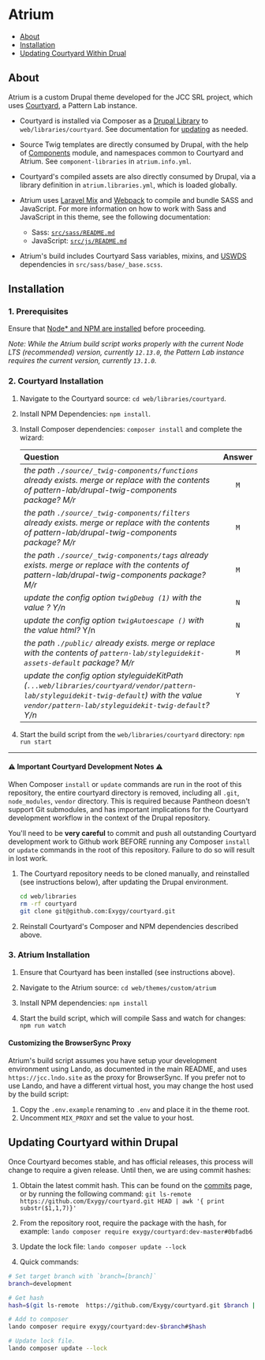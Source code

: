 # Atrium

- [About](#about)
- [Installation](#installation)
- [Updating Courtyard Within Drual](#updating-courtyard-within-drupal)

## About

Atrium is a custom Drupal theme developed for the JCC SRL project, which uses [Courtyard](https://github.com/Exygy/courtyard), a Pattern Lab instance.

- Courtyard is installed via Composer as a [Drupal Library](https://www.drupal.org/docs/8/theming/adding-stylesheets-css-and-javascript-js-to-a-drupal-8-theme) to `web/libraries/courtyard`. See documentation for [updating](#updating-courtyard-within-drupal) as needed.
- Source Twig templates are directly consumed by Drupal, with the help of [Components](https://www.drupal.org/project/components) module, and namespaces common to Courtyard and Atrium. See `component-libraries` in `atrium.info.yml`.
- Courtyard's compiled assets are also directly consumed by Drupal, via a library definition in `atrium.libraries.yml`, which is loaded globally.
- Atrium uses [Laravel Mix](https://laravel-mix.com) and [Webpack](https://webpack.js.org) to compile and bundle SASS and JavaScript. For more information on how to work with Sass and JavaScript in this theme, see the following documentation:

  - Sass: [`src/sass/README.md`](./src/sass/README.md)
  - JavaScript: [`src/js/README.md`](./src/js/README.md)

- Atrium's build includes Courtyard Sass variables, mixins, and [USWDS](https://github.com/uswds/uswds) dependencies in `src/sass/base/_base.scss`.

## Installation

### 1. Prerequisites

Ensure that [Node\* and NPM are installed](https://docs.npmjs.com/downloading-and-installing-node-js-and-npm) before proceeding.

_Note: While the Atrium build script works properly with the current Node LTS (recommended) version, currently `12.13.0`, the Pattern Lab instance requires the current version, currently `13.1.0`._

### 2. Courtyard Installation

1. Navigate to the Courtyard source: `cd web/libraries/courtyard`.

2. Install NPM Dependencies: `npm install`.

3. Install Composer dependencies: `composer install` and complete the wizard:

   | Question                                                                                                                                                                                      | Answer |
   | :-------------------------------------------------------------------------------------------------------------------------------------------------------------------------------------------- | :----: |
   | _the path `./source/_twig-components/functions` already exists. merge or replace with the contents of pattern-lab/drupal-twig-components package? M/r_                                        |  `M`   |
   | _the path `./source/_twig-components/filters` already exists. merge or replace with the contents of pattern-lab/drupal-twig-components package? M/r_                                          |  `M`   |
   | _the path `./source/_twig-components/tags` already exists. merge or replace with the contents of pattern-lab/drupal-twig-components package? M/r_                                             |  `M`   |
   | _update the config option `twigDebug (1)` with the value ? Y/n_                                                                                                                               |  `N`   |
   | _update the config option `twigAutoescape ()` with the value html?_ Y/n                                                                                                                       |  `N`   |
   | _the path `./public/` already exists. merge or replace with the contents of `pattern-lab/styleguidekit-assets-default` package? M/r_                                                          |  `M`   |
   | _update the config option styleguideKitPath (`...web/libraries/courtyard/vendor/pattern-lab/styleguidekit-twig-default`) with the value `vendor/pattern-lab/styleguidekit-twig-default`? Y/n_ |  `Y`   |

4. Start the build script from the `web/libraries/courtyard` directory: `npm run start`

---

#### ⚠️ Important Courtyard Development Notes ⚠️

When Composer `install` or `update` commands are run in the root of this repository, the entire courtyard directory is removed, including all `.git`, `node_modules`, `vendor` directory. This is required because Pantheon doesn't support Git submodules, and has important implications for the Courtyard development workflow in the context of the Drupal repository.

You'll need to be **very careful** to commit and push all outstanding Courtyard development work to Github work BEFORE running any Composer `install` or `update` commands in the root of this repository. Failure to do so will result in lost work.

1. The Courtyard repository needs to be cloned manually, and reinstalled (see instructions below), after updating the Drupal environment.

   ```sh
   cd web/libraries
   rm -rf courtyard
   git clone git@github.com:Exygy/courtyard.git
   ```

2. Reinstall Courtyard's Composer and NPM dependencies described above.

### 3. Atrium Installation

1. Ensure that Courtyard has been installed (see instructions above).

2. Navigate to the Atrium source: `cd web/themes/custom/atrium`

3. Install NPM dependencies: `npm install`

4. Start the build script, which will compile Sass and watch for changes: `npm run watch`

#### Customizing the BrowserSync Proxy

Atrium's build script assumes you have setup your development environment using Lando, as documented in the main README, and uses `https://jcc.lndo.site` as the proxy for BrowserSync. If you prefer not to use Lando, and have a different virtual host, you may change the host used by the build script:

1. Copy the `.env.example` renaming to `.env` and place it in the theme root.
2. Uncomment `MIX_PROXY` and set the value to your host.

## Updating Courtyard within Drupal

Once Courtyard becomes stable, and has official releases, this process will change to require a given release. Until then, we are using commit hashes:

1. Obtain the latest commit hash. This can be found on the [commits](https://github.com/Exygy/courtyard/commits/master) page, or by running the following command: `git ls-remote https://github.com/Exygy/courtyard.git HEAD | awk '{ print substr($1,1,7)}'`
2. From the repository root, require the package with the hash, for example: `lando composer require exygy/courtyard:dev-master#0bfadb6`
3. Update the lock file: `lando composer update --lock`

4. Quick commands:
  ```bash
  # Set target branch with `branch=[branch]`
  branch=development 
  
  # Get hash
  hash=$(git ls-remote  https://github.com/Exygy/courtyard.git $branch | awk '{ print substr($1,1,7)}')
  
  # Add to composer
  lando composer require exygy/courtyard:dev-$branch#$hash
  
  # Update lock file.
  lando composer update --lock
  
  ```
